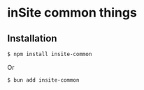 # inSite common things

## Installation

```sh
$ npm install insite-common
```

Or

```sh
$ bun add insite-common
```
